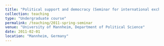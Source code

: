 ```yaml
---
title: "Political support and democracy (Seminar for international exchange students, taught in English)"
collection: teaching
type: "Undergraduate course"
permalink: /teaching/2011-spring-seminar
venue: "University of Mannheim, Department of Political Science"
date: 2011-02-01
location: "Mannheim, Germany"
---
```

